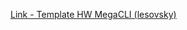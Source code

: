 [Link - Template HW MegaCLI (lesovsky)](https://github.com/lesovsky/zabbix-extensions/blob/master/files/hwraid-megacli)

